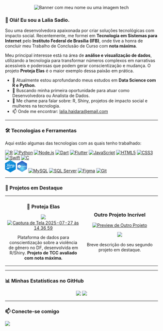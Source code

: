 <p align="center">
  <img src="https://i.imgur.com/your_banner_image.png" alt="Banner com meu nome ou uma imagem tech" width="800"/>
</p>

### 👋 Olá! Eu sou a Lalia Sadio.

Sou uma desenvolvedora apaixonada por criar soluções tecnológicas com impacto social. Recentemente, me formei em **Tecnologia em Sistemas para Internet** pelo **Instituto Federal de Brasília (IFB)**, onde tive a honra de concluir meu Trabalho de Conclusão de Curso com **nota máxima**.

Meu principal interesse está na área de **análise e visualização de dados**, utilizando a tecnologia para transformar números complexos em narrativas acessíveis e poderosas que podem gerar conscientização e mudança. O projeto **Proteja Elas** é o maior exemplo dessa paixão em prática.

- 🔭 Atualmente estou aprofundando meus estudos em **Data Science com R e Python**.
- 🌱 Buscando minha primeira oportunidade para atuar como Desenvolvedora ou Analista de Dados.
- 💬 Me chame para falar sobre: R, Shiny, projetos de impacto social e mulheres na tecnologia.
- 📫 Onde me encontrar: lalia.haidara@email.com

---

### 🛠️ Tecnologias e Ferramentas

Aqui estão algumas das tecnologias com as quais tenho trabalhado:

<p align="left">
  <a href="#"><img alt="R" height="40" src="https://cdn.jsdelivr.net/gh/devicons/devicon/icons/r/r-original.svg"/></a>
  <a href="#"><img alt="Python" height="40" src="https://cdn.jsdelivr.net/gh/devicons/devicon/icons/python/python-original.svg"/></a>
  <a href="#"><img alt="Node.js" height="40" src="https://cdn.jsdelivr.net/gh/devicons/devicon@latest/icons/nodejs/nodejs-original-wordmark.svg"/></a>
  <a href="#"><img alt="Dart" height="40" src="https://cdn.jsdelivr.net/gh/devicons/devicon/icons/dart/dart-original.svg"/></a>
  <a href="#"><img alt="Flutter" height="40" src="https://cdn.jsdelivr.net/gh/devicons/devicon/icons/flutter/flutter-original.svg"/></a>
  <a href="#"><img alt="JavaScript" height="40" src="https://cdn.jsdelivr.net/gh/devicons/devicon/icons/javascript/javascript-original.svg"/></a>
  <a href="#"><img alt="HTML5" height="40" src="https://cdn.jsdelivr.net/gh/devicons/devicon/icons/html5/html5-original.svg"/></a>
  <a href="#"><img alt="CSS3" height="40" src="https://cdn.jsdelivr.net/gh/devicons/devicon/icons/css3/css3-original.svg"/></a>
  <a href="#"><img alt="Swift" height="40" src="https://cdn.jsdelivr.net/gh/devicons/devicon/icons/swift/swift-original.svg"/></a>
  <a href="#"><img alt="C" height="40" src="https://cdn.jsdelivr.net/gh/devicons/devicon/icons/c/c-original.svg"/></a>
  <br/>
  <a href="#"><img alt="Shiny" height="40" src="https://raw.githubusercontent.com/rstudio/hex-stickers/main/PNG/shiny.png"/></a>
  <a href="#"><img alt="RStudio" height="40" src="https://raw.githubusercontent.com/rstudio/hex-stickers/main/PNG/rstudio.png"/></a>
  <a href="#"><img alt="MySQL" height="40" src="https://cdn.jsdelivr.net/gh/devicons/devicon@latest/icons/mysql/mysql-original-wordmark.svg"/></a>
  <a href="#"><img alt="SQL Server" height="40" src="https://cdn.jsdelivr.net/gh/devicons/devicon@latest/icons/microsoftsqlserver/microsoftsqlserver-plain.svg"/></a>
  <a href="#"><img alt="Figma" height="40" src="https://cdn.jsdelivr.net/gh/devicons/devicon@latest/icons/figma/figma-original.svg"/></a>
  <a href="#"><img alt="Git" height="40" src="https://cdn.jsdelivr.net/gh/devicons/devicon/icons/git/git-original.svg"/></a>
</p>

---

### 🚀 Projetos em Destaque

<table>
  <tr>
    <td width="50%">
      <h3 align="center">💜 Proteja Elas</h3>
      <div align="center">
        <a href="https://github.com/laliahaidara/protejaelas" target="_blank"></a>
        <p>
          <a href="https://github.com/laliahaidara/protejaelas" target="_blank">
            <img src="https://img.shields.io/badge/C%C3%B3digo-100000?style=for-the-badge&logo=github&logoColor=white">
          </a>
          <a href="https://protejaelas.shinyapps.io/protejaelas/" target="_blank">
            <img width="1458" height="765" alt="Captura de Tela 2025-07-27 às 14 36 59" src="https://github.com/user-attachments/assets/73ff1c7b-d457-4081-ae92-2e7a9fa57b96" />
          </a>
        </p>
        <p>
          Plataforma de dados para conscientização sobre a violência de gênero no DF, desenvolvida em R/Shiny. <strong>Projeto de TCC avaliado com nota máxima.</strong>
        </p>
      </div>
    </td>
    <td width="50%">
      <h3 align="center">Outro Projeto Incrível</h3>
      <div align="center">
        <a href="#" target="_blank">
          <img src="https://via.placeholder.com/400x210.png/333/fff?text=Seu+Outro+Projeto" width="400" alt="Preview de Outro Projeto">
        </a>
        <p>
          <a href="#" target="_blank">
            <img src="https://img.shields.io/badge/C%C3%B3digo-100000?style=for-the-badge&logo=github&logoColor=white">
          </a>
        </p>
        <p>
          Breve descrição do seu segundo projeto em destaque.
        </p>
      </div>
    </td>
  </tr>
</table>

---

### 📊 Minhas Estatísticas no GitHub

<p align="center">
  <img height="180em" src="https://github-readme-stats.vercel.app/api?username=laliahaidara&show_icons=true&theme=dracula&include_all_commits=true&count_private=true"/>
  <img height="180em" src="https://github-readme-stats.vercel.app/api/top-langs/?username=laliahaidara&layout=compact&langs_count=7&theme=dracula"/>
</p>

---

### 📫 Conecte-se comigo

<p align="left">
<a href="https://www.linkedin.com/in/lalia-sadio/" target="_blank"><img src="https://img.shields.io/badge/-LinkedIn-%230077B5?style=for-the-badge&logo=linkedin&logoColor=white" target="_blank"></a>
</p>
